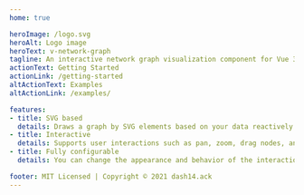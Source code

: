 ```yaml
---
home: true

heroImage: /logo.svg
heroAlt: Logo image
heroText: v-network-graph
tagline: An interactive network graph visualization component for Vue 3
actionText: Getting Started
actionLink: /getting-started
altActionText: Examples
altActionLink: /examples/

features:
- title: SVG based
  details: Draws a graph by SVG elements based on your data reactively.
- title: Interactive
  details: Supports user interactions such as pan, zoom, drag nodes, and select, also with multi-touch.
- title: Fully configurable
  details: You can change the appearance and behavior of the interaction by the configuration.

footer: MIT Licensed | Copyright © 2021 dash14.ack
---
```

